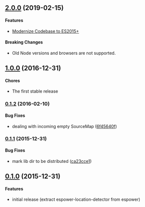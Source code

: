 ## [2.0.0](https://github.com/twada/espower-location-detector/releases/tag/v2.0.0) (2019-02-15)


#### Features

* [Modernize Codebase to ES2015+](https://github.com/twada/espower-location-detector/pull/1)


#### Breaking Changes

* Old Node versions and browsers are not supported.


## [1.0.0](https://github.com/twada/espower-location-detector/releases/tag/v1.0.0) (2016-12-31)


#### Chores

  * The first stable release


### [0.1.2](https://github.com/twada/espower-location-detector/releases/tag/v0.1.2) (2016-02-10)


#### Bug Fixes

  * dealing with incoming empty SourceMap ([6f45640f](https://github.com/twada/espower-location-detector/commit/6f45640fbf4db23e327b087df8671f3d9203fb09))


### [0.1.1](https://github.com/twada/espower-location-detector/releases/tag/v0.1.1) (2015-12-31)


#### Bug Fixes

  * mark lib dir to be distributed ([ca23cce1](https://github.com/twada/espower-location-detector/commit/ca23cce1a3458658cba1623cb853635822b107bb))


## [0.1.0](https://github.com/twada/espower-location-detector/releases/tag/v0.1.0) (2015-12-31)


#### Features

  * initial release (extract espower-location-detector from espower)
